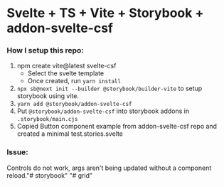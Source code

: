 # Svelte + TS + Vite + Storybook + addon-svelte-csf

### How I setup this repo:

1. npm create vite@latest svelte-csf
   - Select the svelte template
   - Once created, run `yarn install`
2. `npx sb@next init --builder @storybook/builder-vite` to setup storybook using vite.
3. `yarn add @storybook/addon-svelte-csf`
4. Put `@storybook/addon-svelte-csf` into storybook addons in `.storybook/main.cjs`
5. Copied Button component example from addon-svelte-csf repo and created a minimal test.stories.svelte

### Issue:

Controls do not work, args aren't being updated without a component reload."# storybook"
"# grid" 
